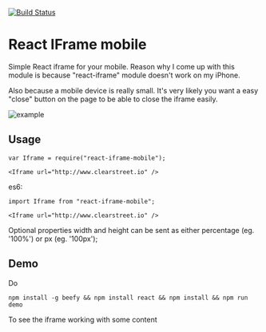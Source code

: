 [![Build Status](https://circleci.com/gh/ssmlee04/react-iframe-mobile.svg?style=shield&circle-token=1f53d1ff431881e678ef5379988aca1b8a421747)](https://circleci.com/gh/ssmlee04/react-iframe-mobile.svg?style=shield&circle-token=1f53d1ff431881e678ef5379988aca1b8a421747)

# React IFrame mobile

Simple React iframe for your mobile.  Reason why I come up with this module is because "react-iframe" module doesn't work on my iPhone. 

Also because a mobile device is really small.  It's very likely you want a easy "close" button on the page to be able to close the iframe easily.  

![example](http://i.stack.imgur.com/dH8V7.jpg)

## Usage

```
var Iframe = require("react-iframe-mobile");

<Iframe url="http://www.clearstreet.io" />
```

es6:

```
import Iframe from "react-iframe-mobile";

<Iframe url="http://www.clearstreet.io" />
```

Optional properties width and height can be sent as either percentage (eg. '100%') or px (eg. '100px');


## Demo

Do

```
npm install -g beefy && npm install react && npm install && npm run demo
```

To see the iframe working with some content